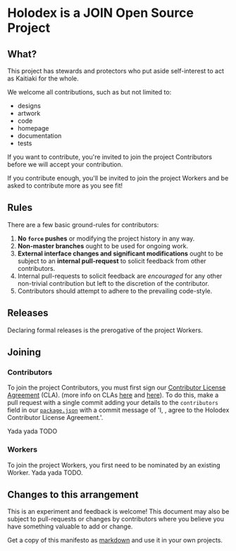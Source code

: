 # Holodex is a JOIN Open Source Project

## What?

This project has stewards and protectors who put aside self-interest to act as Kaitiaki for the whole.

We welcome all contributions, such as but not limited to:

- designs
- artwork
- code
- homepage
- documentation
- tests

If you want to contribute, you're invited to join the project Contributors before we will accept your contribution.

If you contribute enough, you'll be invited to join the project Workers and be asked to contribute more as you see fit!

## Rules

There are a few basic ground-rules for contributors:

1. **No `force` pushes** or modifying the project history in any way.
1. **Non-master branches** ought to be used for ongoing work.
1. **External interface changes and significant modifications** ought to be subject to an **internal pull-request** to solicit feedback from other contributors.
1. Internal pull-requests to solicit feedback are *encouraged* for any other non-trivial contribution but left to the discretion of the contributor.
1. Contributors should attempt to adhere to the prevailing code-style.

## Releases

Declaring formal releases is the prerogative of the project Workers.

## Joining

### Contributors

To join the project Contributors, you must first sign our [Contributor License Agreement](./CLA.md) (CLA). (more info on CLAs [here](https://jacobian.org/writing/contributor-license-agreements/) and [here](http://www.groklaw.net/article.php?story=20110524120303815)). To do this, make a pull request with a single commit adding your details to the `contributors` field in our [`package.json`](./package.json) with a commit message of 'I, <name>, agree to the Holodex Contributor License Agreement.'.

Yada yada TODO

### Workers

To join the project Workers, you first need to be nominated by an existing Worker. Yada yada TODO.

## Changes to this arrangement

This is an experiment and feedback is welcome! This document may also be
subject to pull-requests or changes by contributors where you believe
you have something valuable to add or change.

Get a copy of this manifesto as [markdown](https://raw.githubusercontent.com/open-app/holodex/master/CONTRIBUTING.md) and use it in your own projects.
